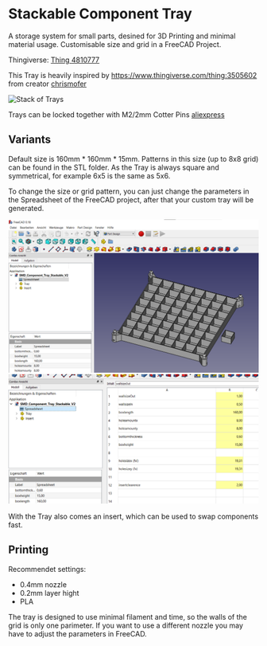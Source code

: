 # Stackable Component Tray

A storage system for small parts, desined for 3D Printing and minimal material usage.
Customisable size and grid in a FreeCAD Project.

Thingiverse: [Thing 4810777](https://www.thingiverse.com/thing:4810777)

This Tray is heavily inspired by https://www.thingiverse.com/thing:3505602 from creator [chrismofer](https://www.thingiverse.com/chrismofer/designs)

![Stack of Trays](/doc/img/stacked.jpg "Stack of Trays")

Trays can be locked together with M2/2mm Cotter Pins [aliexpress](https://de.aliexpress.com/item/32972332173.html?spm=a2g0o.detail.1000060.2.161d6d90Fhh161&gps-id=pcDetailBottomMoreThisSeller&scm=1007.13339.169870.0&scm_id=1007.13339.169870.0&scm-url=1007.13339.169870.0&pvid=d631fafd-9563-479e-ad5f-fe660dfc227c&_t=gps-id:pcDetailBottomMoreThisSeller,scm-url:1007.13339.169870.0,pvid:d631fafd-9563-479e-ad5f-fe660dfc227c,tpp_buckets:668%230%23131923%2341_668%230%23131923%2341_668%23888%233325%2312_668%23888%233325%2312_668%232846%238112%231997_668%232717%237565%23716_668%231000022185%231000066059%230_668%233468%2315614%23530_668%232846%238112%231997_668%232717%237565%23716_668%233164%239976%23407_668%233468%2315614%23530)

## Variants

Default size is 160mm * 160mm * 15mm. Patterns in this size (up to 8x8 grid) can be found in the STL folder.
As the Tray is always square and symmetrical, for example 6x5 is the same as 5x6.

To change the size or grid pattern, you can just change the parameters in the Spreadsheet of the FreeCAD project, after that your custom tray will be generated.

![Generated in FreeCAD](/doc/img/freecad.png "Generated in FreeCAD")
![Spreadsheet](/doc/img/spreadsheet.png "Spreadsheet")

With the Tray also comes an insert, which can be used to swap components fast.

## Printing

Recommendet settings:
- 0.4mm nozzle
- 0.2mm layer hight
- PLA

The tray is designed to use minimal filament and time, so the walls of the grid is only one parimeter. If you want to use a different nozzle you may have to adjust the parameters in FreeCAD.
